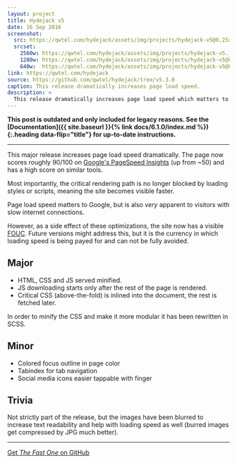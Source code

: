 ```yaml
---
layout: project
title: Hydejack v5
date: 16 Sep 2016
screenshot:
  src: https://qwtel.com/hydejack/assets/img/projects/hydejack-v5@0,25x.jpg
  srcset:
    2560w: https://qwtel.com/hydejack/assets/img/projects/hydejack-v5.jpg
    1280w: https://qwtel.com/hydejack/assets/img/projects/hydejack-v5@0,5x.jpg
    640w:  https://qwtel.com/hydejack/assets/img/projects/hydejack-v5@0,25x.jpg
link: https://qwtel.com/hydejack
source: https://github.com/qwtel/hydejack/tree/v5.3.0
caption: This release dramatically increases page load speed.
description: >
  This release dramatically increases page load speed which matters to Google and visitors with slow connections alike.
---
```


**This post is outdated and only included for legacy reasons.
See the [Documentation]({{ site.baseurl }}{% link docs/6.1.0/index.md %}){:.heading data-flip="title"} for up-to-date instructions.**

***

This major release increases page load speed dramatically. The page now scores roughly 90/100 on [Google's PageSpeed Insights](https://developers.google.com/speed/pagespeed/insights/?url=http%3A%2F%2Fqwtel.com%2Fhydejack%2F) (up from ~50) and has a high score on similar tools.

Most importantly, the critical rendering path is no longer blocked by loading styles or scripts, meaning the site becomes visible faster.

Page load speed matters to Google, but is also *very* apparent to visitors with slow internet connections.

However, as a side effect of these optimizations, the site now has a visible [FOUC](https://en.wikipedia.org/wiki/Flash_of_unstyled_content).
Future versions might address this, but it is the currency in which loading speed is being payed for and can not be fully avoided.

## Major

* HTML, CSS and JS served minified.
* JS downloading starts only after the rest of the page is rendered.
* Critical CSS (above-the-fold) is inlined into the document, the rest is fetched later.

In order to minify the CSS and make it more modular it has been rewritten in SCSS.


## Minor

* Colored focus outline in page color
* Tabindex for tab navigation
* Social media icons easier tappable with finger

## Trivia

Not strictly part of the release, but the images have been blurred to increase text readability and help with loading speed as well (burred images get compressed by JPG much better).

***

[Get *The Fast One* on GitHub](https://github.com/qwtel/hydejack/releases/tag/v5.0.0)
